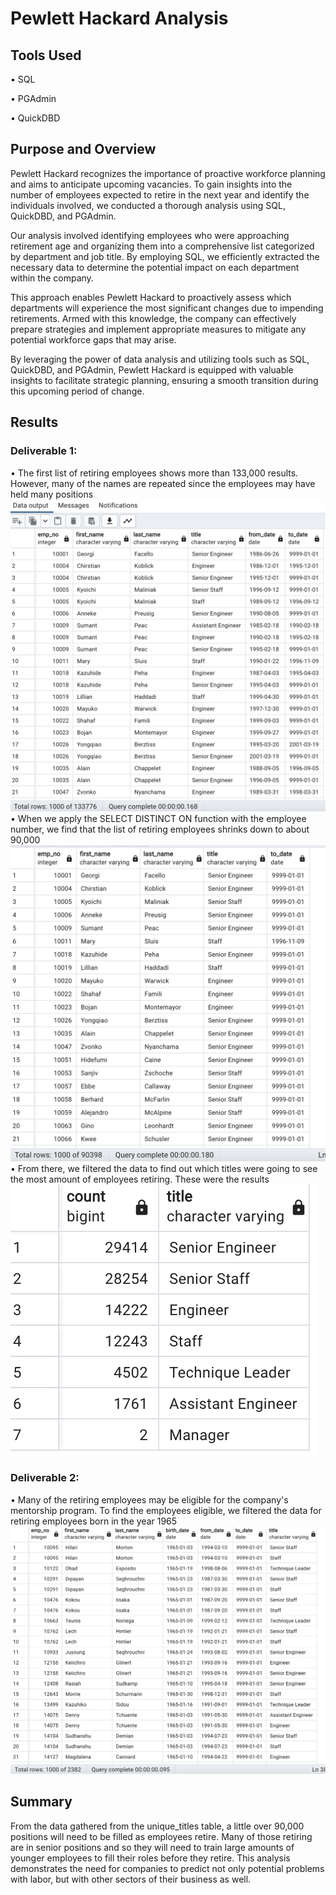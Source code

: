 # Pewlett Hackard Analysis

## Tools Used
• SQL

• PGAdmin

• QuickDBD

## Purpose and Overview

Pewlett Hackard recognizes the importance of proactive workforce planning and aims to anticipate upcoming vacancies. To gain insights into the number of employees expected to retire in the next year and identify the individuals involved, we conducted a thorough analysis using SQL, QuickDBD, and PGAdmin.

Our analysis involved identifying employees who were approaching retirement age and organizing them into a comprehensive list categorized by department and job title. By employing SQL, we efficiently extracted the necessary data to determine the potential impact on each department within the company.

This approach enables Pewlett Hackard to proactively assess which departments will experience the most significant changes due to impending retirements. Armed with this knowledge, the company can effectively prepare strategies and implement appropriate measures to mitigate any potential workforce gaps that may arise.

By leveraging the power of data analysis and utilizing tools such as SQL, QuickDBD, and PGAdmin, Pewlett Hackard is equipped with valuable insights to facilitate strategic planning, ensuring a smooth transition during this upcoming period of change.

## Results

### Deliverable 1: 
• The first list of retiring employees shows more than 133,000 results. However, many of the names are repeated since the employees may have held many positions
![](/Resources/retirement_titles.png)
• When we apply the SELECT DISTINCT ON function with the employee number, we find that the list of retiring employees shrinks down to about 90,000
![](/Resources/unique_titles.png)
• From there, we filtered the data to find out which titles were going to see the most amount of employees retiring. These were the results
![](/Resources/retiring_titles.png)

### Deliverable 2:
• Many of the retiring employees may be eligible for the company's mentorship program. To find the employees eligible, we filtered the data for retiring employees born in the year 1965
![](Resources/eligibility.png)

## Summary

From the data gathered from the unique_titles table, a little over 90,000 positions will need to be filled as employees retire. Many of those retiring are in senior positions and so they will need to train large amounts of younger employees to fill their roles before they retire. This analysis demonstrates the need for companies to predict not only potential problems with labor, but with other sectors of their business as well.
